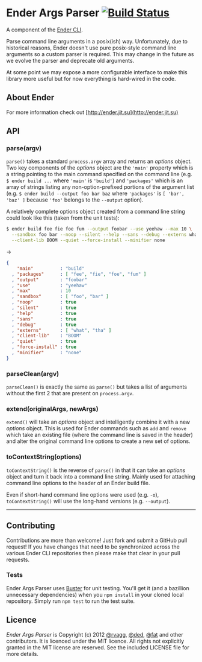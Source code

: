 # Ender Args Parser [![Build Status](https://secure.travis-ci.org/ender-js/ender-args-parser.png)](http://travis-ci.org/ender-js/ender-args-parser)

A component of the [Ender CLI](https://github.com/ender-js/Ender/).

Parse command line arguments in a posix(ish) way. Unfortunately, due to historical reasons, Ender doesn't use pure posix-style command line arguments so a custom parser is required. This may change in the future as we evolve the parser and deprecate old arguments.

At some point we may expose a more configurable interface to make this library more useful but for now everything is hard-wired in the code.

## About Ender

For more information check out [http://ender.jit.su](http://ender.jit.su)

## API

### parse(argv)
`parse()` takes a standard `process.argv` array and returns an *options* object. Two key components of the *options* object are the `'main'` property which is a string pointing to the main command specified on the command line (e.g. `$ ender build ...` where `'main'` is `'build'`) and `'packages'` which is an array of strings listing any non-option-prefixed portions of the argument list (e.g. `$ ender build --output foo bar baz` where `'packages'` is `[ 'bar', 'baz' ]` because `'foo'` belongs to the `--output` option).

A relatively complete options object created from a command line string could look like this (taken from the unit tests):

```sh
$ ender build fee fie foe fum --output foobar --use yeehaw --max 10 \
  --sandbox foo bar --noop --silent --help --sans --debug --externs what tha \
  --client-lib BOOM --quiet --force-install --minifier none
```
→

```json
{
    "main"          : "build"
  , "packages"      : [ "fee", "fie", "foe", "fum" ]
  , "output"        : "foobar"
  , "use"           : "yeehaw"
  , "max"           : 10
  , "sandbox"       : [ "foo", "bar" ]
  , "noop"          : true
  , "silent"        : true
  , "help"          : true
  , "sans"          : true
  , "debug"         : true
  , "externs"       : [ "what", "tha" ]
  , "client-lib"    : "BOOM"
  , "quiet"         : true
  , "force-install" : true
  , "minifier"      : "none"
}
```

### parseClean(argv)
`parseClean()` is exactly the same as `parse()` but takes a list of arguments without the first 2 that are present on `process.argv`.

### extend(originalArgs, newArgs)
`extend()` will take an *options* object and intelligently combine it with a new *options* object. This is used for Ender commands such as `add` and `remove` which take an existing file (where the command line is saved in the header) and alter the original command line options to create a new set of options.

### toContextString(options)
`toContextString()` is the reverse of `parse()` in that it can take an *options* object and turn it back into a command line string. Mainly used for attaching command line options to the header of an Ender build file.

Even if short-hand command line options were used (e.g. `-o`), `toContextString()` will use the long-hand versions (e.g. `--output`).

-------------------------

## Contributing

Contributions are more than welcome! Just fork and submit a GitHub pull request! If you have changes that need to be synchronized across the various Ender CLI repositories then please make that clear in your pull requests.

### Tests

Ender Args Parser uses [Buster](http://busterjs.org) for unit testing. You'll get it (and a bazillion unnecessary dependencies) when you `npm install` in your cloned local repository. Simply run `npm test` to run the test suite.

## Licence

*Ender Args Parser* is Copyright (c) 2012 [@rvagg](https://github.com/rvagg), [@ded](https://github.com/ded), [@fat](https://github.com/fat) and other contributors. It is licenced under the MIT licence. All rights not explicitly granted in the MIT license are reserved. See the included LICENSE file for more details.